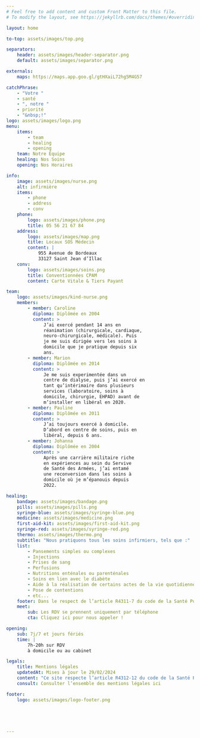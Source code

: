 ```yaml
---
# Feel free to add content and custom Front Matter to this file.
# To modify the layout, see https://jekyllrb.com/docs/themes/#overriding-theme-defaults

layout: home

to-top: assets/images/top.png

separators:
    header: assets/images/header-separator.png
    default: assets/images/separator.png

externals: 
    maps: https://maps.app.goo.gl/gtHXaiL72hg5M4G57

catchPhrase: 
    - "Votre "
    - santé
    - ", notre "
    - priorité
    - "&nbsp;!"
logo: assets/images/logo.png
menu:
    items:
        - team
        - healing
        - opening
    team: Notre Équipe
    healing: Nos Soins
    opening: Nos Horaires

info:
    image: assets/images/nurse.png
    alt: infirmière
    items:
        - phone
        - address
        - conv
    phone: 
        logo: assets/images/phone.png
        title: 05 56 21 67 84
    address:
        logo: assets/images/map.png
        title: Locaux SOS Médecin
        content: |
            955 Avenue de Bordeaux
            33127 Saint Jean d’Illac
    conv:
        logo: assets/images/soins.png
        title: Conventionnées CPAM
        content: Carte Vitale & Tiers Payant

team: 
    logo: assets/images/kind-nurse.png
    members:
        - member: Caroline
          diploma: Diplômée en 2004
          content: >
              J’ai exercé pendant 14 ans en
              réanimation (chirurgicale, cardiaque,
              neuro-chirurgicale, médicale). Puis
              je me suis dirigée vers les soins à
              domicile que je pratique depuis six
              ans.
        - member: Marion
          diploma: Diplômée en 2014
          content: >
              Je me suis experimentée dans un
              centre de dialyse, puis j’ai exercé en
              tant qu’intérimaire dans plusieurs
              services (laboratoire, soins à
              domicile, chirurgie, EHPAD) avant de
              m’installer en libéral en 2020.
        - member: Pauline
          diploma: Diplômée en 2011
          content: >
              J’ai toujours exercé à domicile.
              D’abord en centre de soins, puis en
              libéral, depuis 6 ans.
        - member: Johanna
          diploma: Diplômée en 2004
          content: >
              Après une carrière militaire riche
              en expériences au sein du Servive
              de Santé des Armées, j’ai entamé
              une reconversion dans les soins à
              domicile où je m’épanouis depuis
              2022.

healing: 
    bandage: assets/images/bandage.png
    pills: assets/images/pills.png
    syringe-blue: assets/images/syringe-blue.png
    medicine: assets/images/medicine.png
    first-aid-kit: assets/images/first-aid-kit.png
    syringe-red: assets/images/syringe-red.png
    thermo: assets/images/thermo.png
    subtitle: "Nous pratiquons tous les soins infirmiers, tels que :"
    list: 
        - Pansements simples ou complexes
        - Injections
        - Prises de sang
        - Perfusions
        - Nutritions enténales ou parenténales
        - Soins en lien avec le diabète
        - Aide à la réalisation de certains actes de la vie quotidienne
        - Pose de contentions
        - etc...
    footer: Dans le respect de l’article R4311-7 du code de la Santé Publique.
    meet: 
        sub: Les RDV se prennent uniquement par téléphone
        cta: Cliquez ici pour nous appeler !

opening:
    sub: 7j/7 et jours fériés
    time: |
        7h-20h sur RDV
        à domicile ou au cabinet

legals:
    title: Mentions légales
    updatedAt: Mises à jour le 29/02/2024
    content: "Ce site respecte l’article R4312-12 du code de la Santé Publique : il n’a qu’un objectif d’information et n’a pas vocation de faire la promotion du cabinet."
    consult: Consulter l’ensemble des mentions légales ici

footer:
    logo: assets/images/logo-footer.png





---
```

